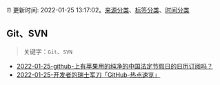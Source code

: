 :alarm_clock: 更新时间: 2022-01-25 13:17:02。[来源分类](../README.md)、[标签分类](../TAGS.md)、[时间分类](../TIMELINE.md)

## Git、SVN


> 关键字：`Git`、`SVN`



- [2022-01-25-github-上有苹果用的纯净的中国法定节假日的日历订阅吗？](https://www.v2ex.com/t/830533) 
- [2022-01-25-开发者的瑞士军刀「GitHub-热点速览」](https://toutiao.io/k/9szt6fr) 